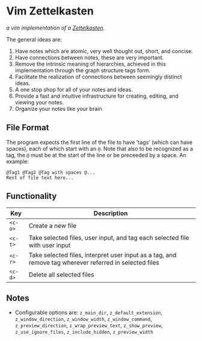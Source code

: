 # Vim Zettelkasten
*a vim implementation of a [Zettelkasten](https://en.wikipedia.org/wiki/Zettelkasten).*

The general ideas are:
1. Have notes which are atomic, very well thought out, short, and concise.
1. Have connections between notes, these are very important.
1. Remove the intrinsic meaning of hierarchies, achieved in this implementation through the graph structure tags form.
1. Facilitate the realization of connections between seemingly distinct ideas.
1. A one stop shop for all of your notes and ideas.
1. Provide a fast and intuitive infrastructure for creating, editing, and viewing your notes.
1. Organize your notes like your brain

## File Format
The program expects the first line of the file to have 'tags' (which can have spaces), each of which start with an `@`. Note that also to be recognized as a tag, the `@` must be at the start of the line or be preceeded by a space. An example:
```
@Tag1 @Tag2 @Tag with spaces @...
Rest of file text here...
```

## Functionality
| Key | Description |
| ----- | ---- |
| `<c-o>` |  Create a new file |
| `<c-t>` |  Take selected files, user input, and tag each selected file with user input |
| `<c-r>` | Take selected files, interpret user input as a tag, and remove tag wherever referred in selected files |
| `<c-d>` | Delete all selected files |

## Notes
- Configurable options are: `z_main_dir`, `z_default_extension`, `z_window_direction`, `z_window_width`, `z_window_command`, `z_preview_direction`, `z_wrap_preview_text`, `z_show_preview`, `z_use_ignore_files`, `z_include_hidden`, `z_preview_width`

